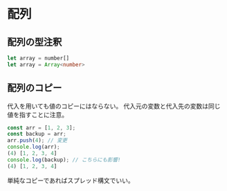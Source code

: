 # 配列

## 配列の型注釈

```typescript
let array = number[]
let array = Array<number>
```

## 配列のコピー

代入を用いても値のコピーにはならない。
代入元の変数と代入先の変数は同じ値を指すことに注意。

```typescript
const arr = [1, 2, 3];
const backup = arr;
arr.push(4); // 変更
console.log(arr);
(4) [1, 2, 3, 4]
console.log(backup); // こちらにも影響!
(4) [1, 2, 3, 4]
```

単純なコピーであればスプレッド構文でいい。
